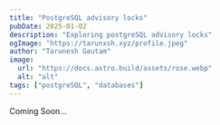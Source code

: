 ```yaml
---
title: "PostgreSQL advisory locks"
pubDate: 2025-01-02
description: "Exploring postgreSQL advisory locks"
ogImage: "https://tarunxsh.xyz/profile.jpeg"
author: "Tarunesh Gautam"
image:
  url: "https://docs.astro.build/assets/rose.webp"
  alt: "alt"
tags: ["postgreSQL", "databases"]
---
```


Coming Soon...
